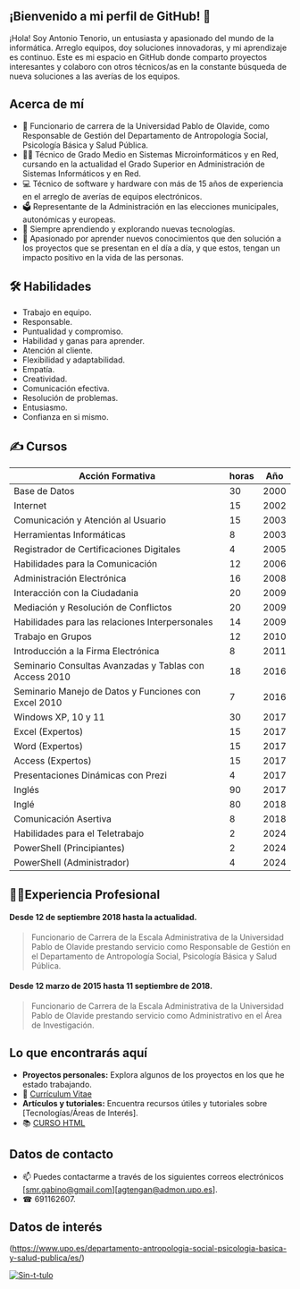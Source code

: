 ## ¡Bienvenido a mi perfil de GitHub! 👋

¡Hola! Soy Antonio Tenorio, un entusiasta y apasionado del mundo de la informática. Arreglo equipos, doy soluciones innovadoras, y mi aprendizaje es continuo. Este es mi espacio en GitHub donde comparto proyectos interesantes y colaboro con otros técnicos/as en la constante búsqueda de nueva soluciones a las averías de los equipos.

## Acerca de mí

- 💼 Funcionario de carrera de la Universidad Pablo de Olavide, como Responsable de Gestión del Departamento de Antropología Social, Psicología Básica y Salud Pública.
- 👨‍🎓 Técnico de Grado Medio en Sistemas Microinformáticos y en Red, cursando en la actualidad el Grado Superior en Administración de Sistemas Informáticos y en Red. 
- 💻 Técnico de software y hardware con más de 15 años de experiencia en el arreglo de averías de equipos electrónicos.
- 🗳  Representante de la Administración en las elecciones municipales, autonómicas y europeas.
- 🌱 Siempre aprendiendo y explorando nuevas tecnologías.
- 🚀 Apasionado por aprender nuevos conocimientos que den solución a los proyectos que se presentan en el día a día, y que estos, tengan un impacto positivo en la vida de las personas.

## 🛠️ Habilidades
- Trabajo en equipo.
- Responsable.
- Puntualidad y compromiso.
- Habilidad  y ganas para aprender.
- Atención al cliente.
- Flexibilidad y adaptabilidad.
- Empatía.
- Creatividad.
- Comunicación efectiva.
- Resolución de problemas.
- Entusiasmo.
- Confianza en si mismo.
  
## ✍ Cursos

|      Acción Formativa                                               | horas | Año  |
|---------------------------------------------------------------------|-------|------|
| Base de Datos                                                       |   30  | 2000 |      
| Internet                                                            |   15  | 2002 |
| Comunicación y Atención al Usuario                                  |   15  | 2003 |
| Herramientas Informáticas                                           |   8   | 2003 |
| Registrador de Certificaciones Digitales                            |   4   | 2005 |
| Habilidades para la Comunicación                                    |   12  | 2006 |
| Administración Electrónica                                          |   16  | 2008 |
| Interacción con la Ciudadania                                       |   20  | 2009 |
| Mediación y Resolución de Conflictos                                |   20  | 2009 |
| Habilidades para las relaciones Interpersonales                     |   14  | 2009 |
| Trabajo en Grupos                                                   |   12  | 2010 |
| Introducción a la Firma Electrónica                                 |   8   | 2011 |
| Seminario Consultas Avanzadas y Tablas con Access 2010              |   18  | 2016 |
| Seminario Manejo de Datos y Funciones con Excel 2010                |   7   | 2016 |
| Windows XP, 10 y 11                                                 |   30  | 2017 |
| Excel (Expertos)                                                    |   15  | 2017 |
| Word (Expertos)                                                     |   15  | 2017 |
| Access (Expertos)                                                   |   15  | 2017 |     
| Presentaciones Dinámicas con Prezi                                  |   4   | 2017 |
| Inglés                                                              |   90  | 2017 |
| Inglé                                                               |   80  | 2018 |
| Comunicación Asertiva                                               |   8   | 2018 |
| Habilidades para el Teletrabajo                                     |   2   | 2024 | 
| PowerShell (Principiantes)                                          |   2   | 2024 |
| PowerShell (Administrador)                                          |   4   | 2024 | 

## 🧑‍🔧Experiencia Profesional
#### Desde 12 de septiembre 2018 hasta la actualidad.
> Funcionario de Carrera de la Escala Administrativa de la Universidad Pablo de Olavide prestando servicio como Responsable de Gestión en el Departamento de Antropología Social, Psicología Básica y Salud Pública.
#### Desde 12 marzo de 2015 hasta 11 septiembre de 2018.
> Funcionario de Carrera de la Escala Administrativa de la Universidad Pablo de Olavide prestando servicio como Administrativo en el Área de Investigación.

>  

## Lo que encontrarás aquí

- **Proyectos personales:** Explora algunos de los proyectos en los que he estado trabajando.
- 📙  [Currículum Vitae](Memoria_Dpto_ASPBSP.pdf)
- **Artículos y tutoriales:** Encuentra recursos útiles y tutoriales sobre [Tecnologías/Áreas de Interés].
- 📚  [CURSO HTML](HTML_basico.pdf)


## Datos de contacto

- 📫 Puedes contactarme a través de los siguientes correos electrónicos [smr.gabino@gmail.com][agtengan@admon.upo.es].
- ☎  691162607.

## Datos de interés

(https://www.upo.es/departamento-antropologia-social-psicologia-basica-y-salud-publica/es/)

<a href='https://postimages.org/' target='_blank'><img src='https://i.postimg.cc/xqrYch2v/Sin-t-tulo.jpg' border='0' alt='Sin-t-tulo'/></a>



